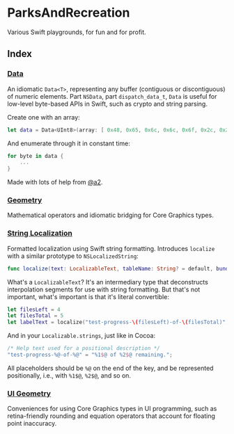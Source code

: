 # ParksAndRecreation
Various Swift playgrounds, for fun and for profit.

## Index

### [Data](https://github.com/zwaldowski/ParksAndRecreation/blob/master/Data.playground)

An idiomatic `Data<T>`, representing any buffer (contiguous or discontiguous) of numeric elements. Part `NSData`, part `dispatch_data_t`, `Data` is useful for low-level byte-based APIs in Swift, such as crypto and string parsing.

Create one with an array:

```swift
let data = Data<UInt8>(array: [ 0x48, 0x65, 0x6c, 0x6c, 0x6f, 0x2c, 0x20, 0x57, 0x6f, 0x72, 0x6c, 0x64, 0x21 ])
```

And enumerate through it in constant time:

```swift
for byte in data {
	...
}
```

Made with lots of help from [@a2](https://github.com/a2).

### [Geometry](https://github.com/zwaldowski/ParksAndRecreation/blob/master/Geometry.playground)

Mathematical operators and idiomatic bridging for Core Graphics types.

### [String Localization](https://github.com/zwaldowski/ParksAndRecreation/blob/master/Localize.playground)

Formatted localization using Swift string formatting. Introduces `localize` with a similar prototype to `NSLocalizedString`:

```swift
func localize(text: LocalizableText, tableName: String? = default, bundle: NSBundle = default, value: String = default, comment: String)
```

What's a `LocalizableText`? It's an intermediary type that deconstructs interpolation segments for use with string formatting. But that's not important, what's important is that it's literal convertible:

```swift
let filesLeft = 4
let filesTotal = 5
let labelText = localize("test-progress-\(filesLeft)-of-\(filesTotal)", comment: "Help text used for a positional description")
```

And in your `Localizable.strings`, just like in Cocoa:

```swift
/* Help text used for a positional description */
"test-progress-%@-of-%@" = "%1$@ of %2$@ remaining.";

```

All placeholders should be `%@` on the end of the key, and be represented positionally, i.e., with `%1$@`, `%2$@`, and so on.


### [UI Geometry](https://github.com/zwaldowski/ParksAndRecreation/blob/master/UI%020Geometry.playground)

Conveniences for using Core Graphics types in UI programming, such as retina-friendly
rounding and equation operators that account for floating point inaccuracy.
